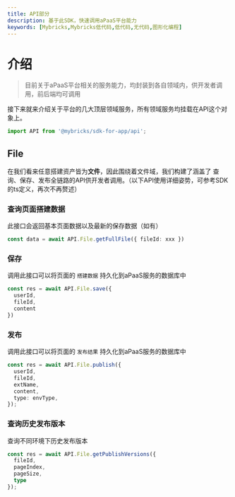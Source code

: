 ```yaml
---
title: API部分
description: 基于此SDK，快速调用aPaaS平台能力
keywords: [Mybricks,Mybricks低代码,低代码,无代码,图形化编程]
---
```


# 介绍

> 目前关于aPaaS平台相关的服务能力，均封装到各自领域内，供开发者调用，前后端均可调用

接下来就来介绍关于平台的几大顶层领域服务，所有领域服务均挂载在API这个对象上。

```ts
import API from '@mybricks/sdk-for-app/api';
```

## File

在我们看来任意搭建资产皆为**文件**，因此围绕着文件域，我们构建了涵盖了 查询、保存、发布全链路的API供开发者调用。（以下API使用详细姿势，可参考SDK的ts定义，再次不再赘述）

### 查询页面搭建数据
此接口会返回基本页面数据以及最新的保存数据（如有）

```ts
const data = await API.File.getFullFile({ fileId: xxx })
```

### 保存
调用此接口可以将页面的 `搭建数据` 持久化到aPaaS服务的数据库中

```ts
const res = await API.File.save({
  userId,
  fileId,
  content
})
```

### 发布
调用此接口可以将页面的 `发布结果` 持久化到aPaaS服务的数据库中

```ts
const res = await API.File.publish({
  userId,
  fileId,
  extName,
  content,
  type: envType,
});
```


### 查询历史发布版本
查询不同环境下历史发布版本

```ts
const res = await API.File.getPublishVersions({
  fileId,
  pageIndex,
  pageSize,
  type
});
```
